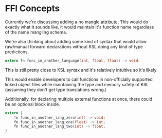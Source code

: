 # FFI Concepts

Currently we're discussing adding a no mangle [attribute](../attribute/).
This would do exactly what it sounds like, it would maintain it's function name
regardless of the name mangling schema.

We're also thinking about adding some kind of syntax that would allow raw/manual
forward declarations without KSL doing any kind of type predictions.

```c
extern fn func_in_another_language(int, float, float) -> void;
```

This is still pretty close to KSL syntax and it's relatively intuitive so it's likely.

This would enable developers to call functions in non-officially supported linked object
files while maintaining the type and memory safety of KSL (assuming they don't get type
translations wrong.)

Additionally, for declaring multiple external functions at once, there could be
an optional block inside.

```c
extern {
	fn func_in_another_lang_zero(int) -> void;
	fn func_in_another_lang_one(float) -> int;
	fn func_in_another_lang_two(int) -> float;
}
```
